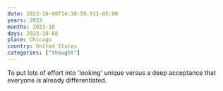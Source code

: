 ```yaml
---
date: 2023-10-08T14:30:59.911-05:00
years: 2023
months: 2023-10
days: 2023-10-08
place: Chicago
country: United States
categories: ["thought"]
---
```

To put lots of effort into 'looking' unique versus a deep acceptance that everyone *is* already differentiated.
